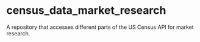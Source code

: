 # census_data_market_research
A repository that accesses different parts of the US Census API for market research.
